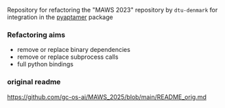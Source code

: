 Repository for refactoring the "MAWS 2023" repository by `dtu-denmark` for integration in the [pyaptamer](https://github.com/gc-os-ai/pyaptamer/) package

### Refactoring aims

* remove or replace binary dependencies
* remove or replace subprocess calls
* full python bindings

### original readme

https://github.com/gc-os-ai/MAWS_2025/blob/main/README_orig.md
